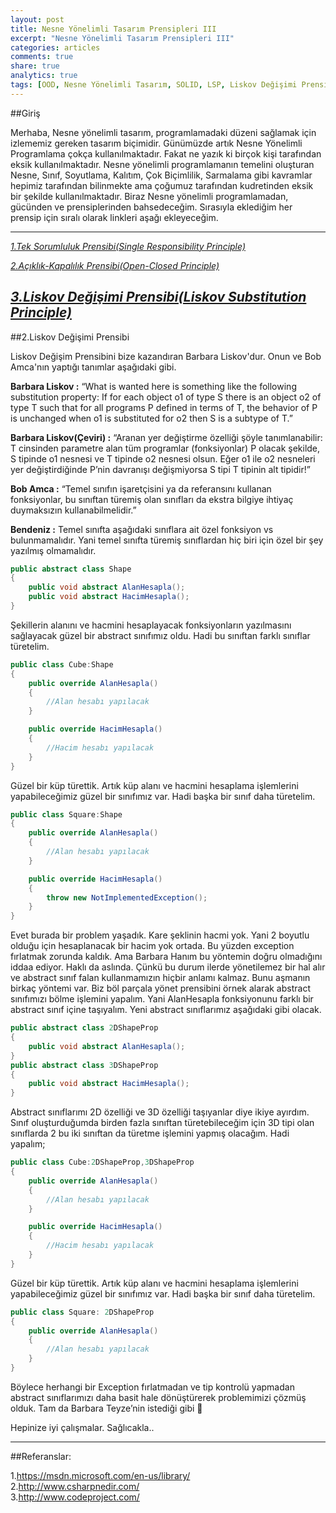 ```yaml
---
layout: post
title: Nesne Yönelimli Tasarım Prensipleri III
excerpt: "Nesne Yönelimli Tasarım Prensipleri III"
categories: articles
comments: true
share: true
analytics: true
tags: [OOD, Nesne Yönelimli Tasarım, SOLID, LSP, Liskov Değişimi Prensibi]
---
```


##Giriş

Merhaba,
Nesne yönelimli tasarım, programlamadaki düzeni sağlamak için izlememiz gereken tasarım biçimidir. 
Günümüzde artık Nesne Yönelimli Programlama çokça kullanılmaktadır. Fakat ne yazık ki birçok kişi tarafından eksik kullanılmaktadır. 
Nesne yönelimli programlamanın temelini oluşturan Nesne, Sınıf, Soyutlama, Kalıtım, Çok Biçimlilik, Sarmalama gibi kavramlar hepimiz 
tarafından bilinmekte ama çoğumuz tarafından kudretinden eksik bir şekilde kullanılmaktadır. Biraz Nesne yönelimli programlamadan, 
gücünden ve prensiplerinden bahsedeceğim. Sırasıyla eklediğim her prensip için sıralı olarak linkleri aşağı ekleyeceğim.

---

*[1.Tek Sorumluluk Prensibi(Single Responsibility Principle)](http://develomer.me/articles/OOD1 "25.08.2015")*

*[2.Açıklık-Kapalılık Prensibi(Open-Closed Principle)](http://develomer.me/articles/OOD2 "25.08.2015")*

***[3.Liskov Değişimi Prensibi(Liskov Substitution Principle)](http://develomer.me/articles/OOD3 "07.01.2016")***
---


##2.Liskov Değişimi Prensibi

Liskov Değişim Prensibini bize kazandıran Barbara Liskov'dur. Onun ve Bob Amca'nın yaptığı tanımlar aşağıdaki gibi.
 
**Barbara Liskov :**  “What is wanted here is something like the following substitution property:  If for each object o1 of type S there is an object o2 of type T such that for  all programs P defined in terms of T, the behavior of P is unchanged when  o1 is substituted for o2 then S is a subtype of T.”

**Barbara Liskov(Çeviri) :** “Aranan yer değiştirme özelliği şöyle tanımlanabilir: T cinsinden parametre alan tüm programlar (fonksiyonlar) P olacak şekilde, S tipinde o1 nesnesi ve T tipinde o2 nesnesi olsun. Eğer o1 ile o2 nesneleri yer değiştirdiğinde P’nin davranışı değişmiyorsa S tipi T tipinin alt tipidir!”

**Bob Amca :** “Temel sınıfın işaretçisini ya da referansını kullanan fonksiyonlar, bu sınıftan türemiş olan sınıfları da ekstra bilgiye ihtiyaç duymaksızın kullanabilmelidir.” 

**Bendeniz :** Temel sınıfta aşağıdaki sınıflara ait özel fonksiyon vs bulunmamalıdır. Yani temel sınıfta türemiş sınıflardan hiç biri için özel bir şey yazılmış olmamalıdır.


```csharp
public abstract class Shape
{
	public void abstract AlanHesapla();
	public void abstract HacimHesapla();
}

```

Şekillerin alanını ve hacmini hesaplayacak fonksiyonların yazılmasını sağlayacak güzel bir abstract sınıfımız oldu. Hadi bu sınıftan farklı sınıflar türetelim. 

```csharp
public class Cube:Shape
{
	public override AlanHesapla()
	{
		//Alan hesabı yapılacak
	}

	public override HacimHesapla()
	{
		//Hacim hesabı yapılacak
	}
}
```

Güzel bir küp türettik. Artık küp alanı ve hacmini hesaplama işlemlerini yapabileceğimiz güzel bir sınıfımız var. Hadi başka bir sınıf daha türetelim.

```csharp
public class Square:Shape
{
	public override AlanHesapla()
	{
		//Alan hesabı yapılacak
	}

	public override HacimHesapla()
	{
		throw new NotImplementedException();
	}
}

```

Evet burada bir problem yaşadık. Kare şeklinin hacmi yok. Yani 2 boyutlu olduğu için hesaplanacak bir hacim yok ortada. 
Bu yüzden exception fırlatmak zorunda kaldık. Ama Barbara Hanım bu yöntemin doğru olmadığını iddaa ediyor. 
Haklı da aslında. Çünkü bu durum ilerde yönetilemez bir hal alır ve abstract sınıf falan kullanmamızın hiçbir anlamı kalmaz.
Bunu aşmanın birkaç yöntemi var. Biz böl parçala yönet prensibini örnek alarak abstract sınıfımızı bölme işlemini yapalım. 
Yani AlanHesapla fonksiyonunu farklı bir abstract sınıf içine taşıyalım. Yeni abstract sınıflarımız aşağıdaki gibi olacak.

```csharp
public abstract class 2DShapeProp
{
	public void abstract AlanHesapla();
}
public abstract class 3DShapeProp
{
	public void abstract HacimHesapla();
}
```

Abstract sınıflarımı 2D özelliği ve 3D özelliği taşıyanlar diye ikiye ayırdım. 
Sınıf oluşturduğumda birden fazla sınıftan türetebileceğim için 3D tipi olan sınıflarda 2 bu iki sınıftan da türetme işlemini yapmış olacağım. Hadi yapalım;

```csharp
public class Cube:2DShapeProp,3DShapeProp
{
	public override AlanHesapla()
	{
		//Alan hesabı yapılacak
	}

	public override HacimHesapla()
	{
		//Hacim hesabı yapılacak
	}
}
```
Güzel bir küp türettik. Artık küp alanı ve hacmini hesaplama işlemlerini yapabileceğimiz güzel bir sınıfımız var. Hadi başka bir sınıf daha türetelim.

```csharp
public class Square: 2DShapeProp
{
	public override AlanHesapla()
	{
		//Alan hesabı yapılacak
	}
}
```

Böylece herhangi bir Exception fırlatmadan ve tip kontrolü yapmadan abstract sınıflarımızı daha basit hale dönüştürerek problemimizi çözmüş olduk. 
Tam da Barbara Teyze’nin istediği gibi 

Hepinize iyi çalışmalar. Sağlıcakla..

---

##Referanslar:

1.<https://msdn.microsoft.com/en-us/library/>  
2.<http://www.csharpnedir.com/>  
3.<http://www.codeproject.com/>  
